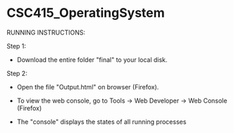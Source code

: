# CSC415_OperatingSystem

RUNNING INSTRUCTIONS:

Step 1:

* Download the entire folder "final" to your local disk.

Step 2:

* Open the file "Output.html" on browser (Firefox).

* To view the web console, go to Tools -> Web Developer -> Web Console (Firefox)

* The "console" displays the states of all running processes


